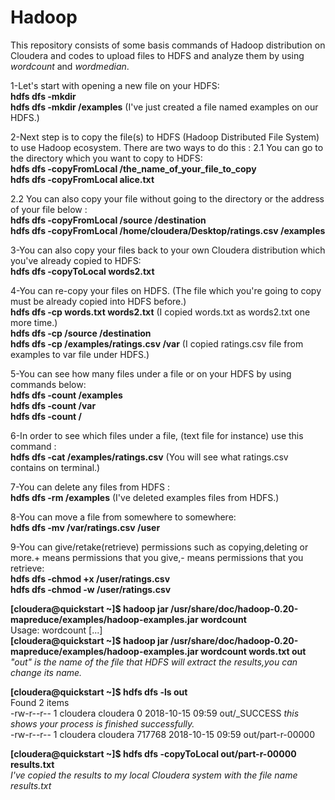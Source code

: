 # Hadoop
This repository consists of some basis commands of Hadoop distribution on Cloudera and codes to upload files to HDFS and analyze them by using *wordcount* and *wordmedian*.

1-Let's start with opening a new file on your HDFS:                                                                   
**hdfs dfs -mkdir**                       
**hdfs dfs -mkdir /examples** (I've just created a file named examples on our HDFS.)

2-Next step is to copy the file(s) to HDFS (Hadoop Distributed File System) to use Hadoop ecosystem. There are two ways to do this :
2.1 You can go to the directory which you want to copy to HDFS:                     
**hdfs dfs -copyFromLocal /the_name_of_your_file_to_copy**                                 
**hdfs dfs -copyFromLocal alice.txt**

2.2 You can also copy your file without going to the directory or the address of your file below :                      
**hdfs dfs -copyFromLocal /source /destination**                                                                                        
**hdfs dfs -copyFromLocal /home/cloudera/Desktop/ratings.csv /examples**                                                                

3-You can also copy your files back to your own Cloudera distribution which you've already copied to HDFS:          
**hdfs dfs -copyToLocal words2.txt**                  

4-You can re-copy your files on HDFS. (The file which you're going to copy must be already copied into HDFS before.)        
**hdfs dfs -cp words.txt words2.txt** (I copied words.txt as words2.txt one more time.)                   
**hdfs dfs -cp /source /destination**                             
**hdfs dfs -cp /examples/ratings.csv /var** (I copied ratings.csv file from examples to var file under HDFS.)                

5-You can see how many files under a file or on your HDFS by using commands below:              
**hdfs dfs -count /examples**                                                       
**hdfs dfs -count /var**                                                
**hdfs dfs -count /**                                                            
  
6-In order to see which files under a file, (text file for instance) use this command :                                 
**hdfs dfs -cat /examples/ratings.csv** (You will see what ratings.csv contains on terminal.)                           

7-You can delete any files from HDFS :                                                    
**hdfs dfs -rm /examples** (I've deleted examples files from HDFS.)                                     
    
8-You can move a file from somewhere to somewhere:                                          
**hdfs dfs -mv /var/ratings.csv /user**                                                   
  
9-You can give/retake(retrieve) permissions such as copying,deleting or more.+ means permissions that you give,- means permissions that you retrieve:                                                                                 
**hdfs dfs -chmod +x /user/ratings.csv                                                                
hdfs dfs -chmod -w /user/ratings.csv**                


**[cloudera@quickstart ~]$ hadoop jar /usr/share/doc/hadoop-0.20-mapreduce/examples/hadoop-examples.jar wordcount**          
Usage: wordcount <in> [<in>...] <out>                                                                               
**[cloudera@quickstart ~]$ hadoop jar /usr/share/doc/hadoop-0.20-mapreduce/examples/hadoop-examples.jar wordcount words.txt out**       
*"out" is the name of the file that HDFS will extract the results,you can change its name.*               

**[cloudera@quickstart ~]$ hdfs dfs -ls out**                                                                    
Found 2 items                                                                                                    
-rw-r--r--   1 cloudera cloudera          0 2018-10-15 09:59 out/_SUCCESS *this shows your process is finished successfully.*         
-rw-r--r--   1 cloudera cloudera     717768 2018-10-15 09:59 out/part-r-00000                                               

**[cloudera@quickstart ~]$ hdfs dfs -copyToLocal out/part-r-00000 results.txt**                                      
*I've copied the results to my local Cloudera system with the file name results.txt*                                         
